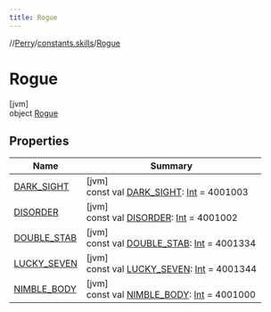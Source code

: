 ```yaml
---
title: Rogue
---
```

//[Perry](../../../index.html)/[constants.skills](../index.html)/[Rogue](index.html)



# Rogue



[jvm]\
object [Rogue](index.html)



## Properties


| Name | Summary |
|---|---|
| [DARK_SIGHT](-d-a-r-k_-s-i-g-h-t.html) | [jvm]<br>const val [DARK_SIGHT](-d-a-r-k_-s-i-g-h-t.html): [Int](https://kotlinlang.org/api/latest/jvm/stdlib/kotlin/-int/index.html) = 4001003 |
| [DISORDER](-d-i-s-o-r-d-e-r.html) | [jvm]<br>const val [DISORDER](-d-i-s-o-r-d-e-r.html): [Int](https://kotlinlang.org/api/latest/jvm/stdlib/kotlin/-int/index.html) = 4001002 |
| [DOUBLE_STAB](-d-o-u-b-l-e_-s-t-a-b.html) | [jvm]<br>const val [DOUBLE_STAB](-d-o-u-b-l-e_-s-t-a-b.html): [Int](https://kotlinlang.org/api/latest/jvm/stdlib/kotlin/-int/index.html) = 4001334 |
| [LUCKY_SEVEN](-l-u-c-k-y_-s-e-v-e-n.html) | [jvm]<br>const val [LUCKY_SEVEN](-l-u-c-k-y_-s-e-v-e-n.html): [Int](https://kotlinlang.org/api/latest/jvm/stdlib/kotlin/-int/index.html) = 4001344 |
| [NIMBLE_BODY](-n-i-m-b-l-e_-b-o-d-y.html) | [jvm]<br>const val [NIMBLE_BODY](-n-i-m-b-l-e_-b-o-d-y.html): [Int](https://kotlinlang.org/api/latest/jvm/stdlib/kotlin/-int/index.html) = 4001000 |

